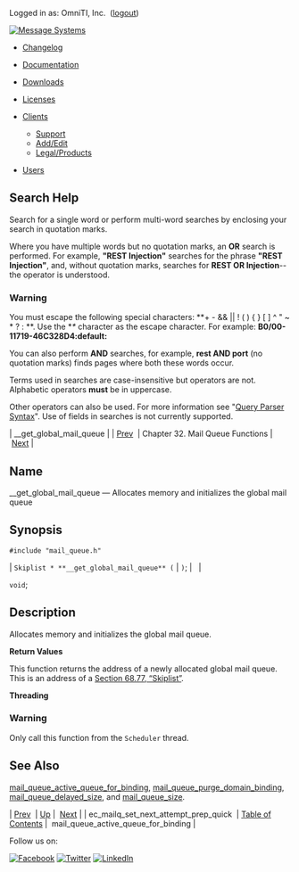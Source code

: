 Logged in as: OmniTI, Inc.  ([logout](https://support.messagesystems.com/logout.php))

[![Message Systems](https://support.messagesystems.com/images/ms-white205.png)](https://support.messagesystems.com/start.php) 

*   [Changelog](https://support.messagesystems.com/start.php?show=changelog)
*   [Documentation](https://support.messagesystems.com/docs/)
*   [Downloads](https://support.messagesystems.com/start.php)

*   [Licenses](https://support.messagesystems.com/license_summary.php)
*   <a href="">Clients</a>
    *   [Support](https://support.messagesystems.com/cs.php)
    *   [Add/Edit](https://support.messagesystems.com/edit_client.php)
    *   [Legal/Products](https://support.messagesystems.com/edit_products.php)
*   [Users](https://support.messagesystems.com/edit_customer.php)

## Search Help

Search for a single word or perform multi-word searches by enclosing your search in quotation marks.

Where you have multiple words but no quotation marks, an **OR** search is performed. For example, **"REST Injection"** searches for the phrase **"REST Injection"**, and, without quotation marks, searches for **REST OR Injection**--the operator is understood.

### Warning

You must escape the following special characters: **+ - && || ! ( ) { } [ ] ^ " ~ * ? : \**. Use the **\** character as the escape character. For example: **B0/00-11719-46C328D4\:default\:**

You can also perform **AND** searches, for example, **rest AND port** (no quotation marks) finds pages where both these words occur.

Terms used in searches are case-insensitive but operators are not. Alphabetic operators **must** be in uppercase.

Other operators can also be used. For more information see "[Query Parser Syntax](https://lucene.apache.org/core/old_versioned_docs/versions/3_0_0/queryparsersyntax.html)". Use of fields in searches is not currently supported.

| __get_global_mail_queue |
| [Prev](apis.ec_mailq_set_next_attempt_prep_quick.php)  | Chapter 32. Mail Queue Functions |  [Next](apis.mail_queue_active_queue_for_binding.php) |

<a name="apis.get_global_mail_queue"></a>
## Name

__get_global_mail_queue — Allocates memory and initializes the global mail queue

## Synopsis

`#include "mail_queue.h"`

| `Skiplist * **__get_global_mail_queue** (` | `)`; |   |

`void`;<a name="idp27032608"></a>
## Description

Allocates memory and initializes the global mail queue.

**Return Values**

This function returns the address of a newly allocated global mail queue. This is an address of a [Section 68.77, “Skiplist”](structs.skiplist.php "68.77. Skiplist").

**Threading**
### Warning

Only call this function from the `Scheduler` thread.

<a name="idp27037376"></a>
## See Also

[mail_queue_active_queue_for_binding](apis.mail_queue_active_queue_for_binding.php "mail_queue_active_queue_for_binding"), [mail_queue_purge_domain_binding](apis.mail_queue_purge_domain_binding.php "mail_queue_purge_domain_binding"), [mail_queue_delayed_size](apis.mail_queue_delayed_size.php "mail_queue_delayed_size"), and [mail_queue_size](apis.mail_queue_size.php "mail_queue_size").

| [Prev](apis.ec_mailq_set_next_attempt_prep_quick.php)  | [Up](mailq.php) |  [Next](apis.mail_queue_active_queue_for_binding.php) |
| ec_mailq_set_next_attempt_prep_quick  | [Table of Contents](index.php) |  mail_queue_active_queue_for_binding |

Follow us on:

[![Facebook](https://support.messagesystems.com/images/icon-facebook.png)](http://www.facebook.com/messagesystems) [![Twitter](https://support.messagesystems.com/images/icon-twitter.png)](http://twitter.com/#!/MessageSystems) [![LinkedIn](https://support.messagesystems.com/images/icon-linkedin.png)](http://www.linkedin.com/company/message-systems)